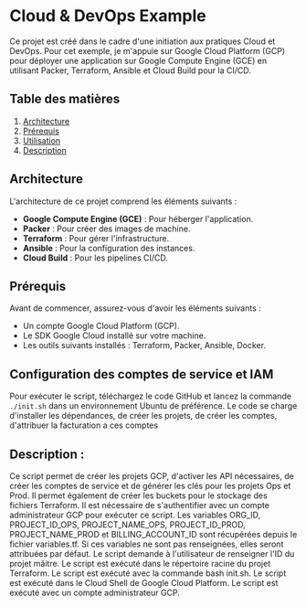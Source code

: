 # Cloud & DevOps Example

Ce projet est créé dans le cadre d'une initiation aux pratiques Cloud et DevOps. Pour cet exemple, je m'appuie sur Google Cloud Platform (GCP) pour déployer une application sur Google Compute Engine (GCE) en utilisant Packer, Terraform, Ansible et Cloud Build pour la CI/CD.

## Table des matières
1. [Architecture](#architecture)
2. [Prérequis](#prérequis)
3. [Utilisation](#utilisation)
4. [Description](#description)

## Architecture

L'architecture de ce projet comprend les éléments suivants :
- **Google Compute Engine (GCE)** : Pour héberger l'application.
- **Packer** : Pour créer des images de machine.
- **Terraform** : Pour gérer l'infrastructure.
- **Ansible** : Pour la configuration des instances.
- **Cloud Build** : Pour les pipelines CI/CD.

## Prérequis

Avant de commencer, assurez-vous d'avoir les éléments suivants :
- Un compte Google Cloud Platform (GCP).
- Le SDK Google Cloud installé sur votre machine.
- Les outils suivants installés : Terraform, Packer, Ansible, Docker.

## Configuration des comptes de service et IAM

Pour exécuter le script, téléchargez le code GitHub et lancez la commande `./init.sh` dans un environnement Ubuntu de préférence.
Le code se charge d'installer les dépendances, de créer les projets, de créer les comptes, d'attribuer la facturation a ces comptes

## Description : 
Ce script permet de créer les projets GCP, d'activer les API nécessaires, de créer les comptes de service et de générer les clés pour les projets Ops et Prod.
Il permet également de créer les buckets pour le stockage des fichiers Terraform.
Il est nécessaire de s'authentifier avec un compte administrateur GCP pour exécuter ce script.
Les variables ORG_ID, PROJECT_ID_OPS, PROJECT_NAME_OPS, PROJECT_ID_PROD, PROJECT_NAME_PROD et BILLING_ACCOUNT_ID sont récupérées depuis le fichier variables.tf.
Si ces variables ne sont pas renseignées, elles seront attribuées par défaut.
Le script demande à l'utilisateur de renseigner l'ID du projet mâitre.
Le script est exécuté dans le répertoire racine du projet Terraform.
Le script est exécuté avec la commande bash init.sh.
Le script est exécuté dans le Cloud Shell de Google Cloud Platform.
Le script est exécuté avec un compte administrateur GCP.


